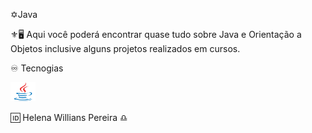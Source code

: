 ✡️Java


⚜️🖥️ Aqui você poderá encontrar quase tudo sobre Java e Orientação a Objetos inclusive alguns projetos realizados em cursos.


♾️ Tecnogias 

  <img align="left" alt="Biel-Java" height="30" width="40" src="https://raw.githubusercontent.com/devicons/devicon/master/icons/java/java-original.svg">
  
  <br>
  <br>
  
🆔 Helena Willians Pereira ♎ 

